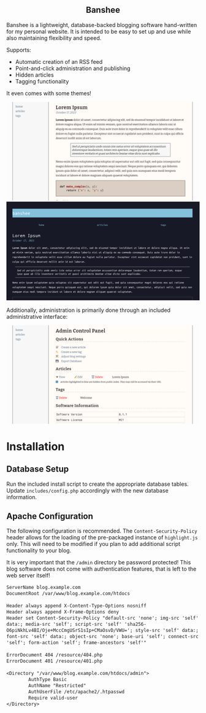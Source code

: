 <p align="center">
  <h2 align="center">Banshee</h2>
</p>

Banshee is a lightweight, database-backed blogging software hand-written for my personal website. It is intended to be easy to set up and use while also maintaining flexibility and speed. 

Supports:
  - Automatic creation of an RSS feed
  - Point-and-click administration and publishing
  - Hidden articles
  - Tagging functionality

It even comes with some themes!

![Rhino](htdocs/resource/img/repo_rhino_theme.png)
![Soba](htdocs/resource/img/repo_soba_theme.png)

Additionally, administration is primarily done through an included administrative interface:

![Admin Panel](htdocs/resource/img/repo_admin_panel.png)

# Installation
## Database Setup
Run the included install script to create the appropriate database tables. Update `includes/config.php` accordingly with the new database information.

## Apache Configuration
The following configuration is recommended. The `Content-Security-Policy` header allows for the loading of the pre-packaged instance of `highlight.js` only. This will need to be modified if you plan to add additional script functionality to your blog.

It is very important that the `/admin` directory be password protected! This blog software does not come with authentication features, that is left to the web server itself!

```
ServerName blog.example.com
DocumentRoot /var/www/blog.example.com/htdocs

Header always append X-Content-Type-Options nosniff
Header always append X-Frame-Options deny
Header set Content-Security-Policy "default-src 'none'; img-src 'self' data:; media-src 'self'; script-src 'self' 'sha256-O6piNkhLv4BI/Oje+MccCmgUSrS1sIp+CMaOsvD/VWU='; style-src 'self' data:; font-src 'self' data:; object-src 'none'; base-uri 'self'; connect-src 'self'; form-action 'self'; frame-ancestors 'self'"

ErrorDocument 404 /resource/404.php
ErrorDocument 401 /resource/401.php

<Directory "/var/www/blog.example.com/htdocs/admin">
        AuthType Basic
        AuthName "Restricted"
        AuthUserFile /etc/apache2/.htpasswd
        Require valid-user
</Directory>
```